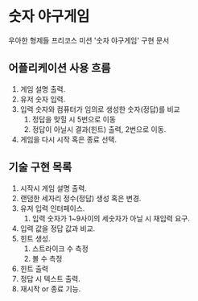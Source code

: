숫자 야구게임 
===
우아한 형제들 프리코스 미션 '숫자 야구게임' 구현 문서

어플리케이션 사용 흐름
---
1. 게임 설명 출력.
2. 유저 숫자 입력.
3. 입력 숫자와 컴퓨터가 임의로 생성한 숫자(정답)를 비교
    1. 정답을 맞힐 시 5번으로 이동
    2. 정답이 아닐시 결과(힌트) 출력, 2번으로 이동. 
4. 게임을 다시 시작 혹은 종료 선택.

기술 구현 목록
---
1. 시작시 게임 설명 출력.
2. 랜덤한 세자리 정수(정답) 생성 혹은 변경.
3. 유저 입력 인터페이스.
    1. 입력 숫자가 1~9사이의 세숫자가 아닐 시 재입력 요구.
4. 입력 값을 정답 값과 비교.
5. 힌트 생성.
    1. 스트라이크 수 측정
    2. 볼 수 측정
6. 힌트 출력
7. 정답 시 텍스트 출력.
8. 재시작 or 종료 기능.

